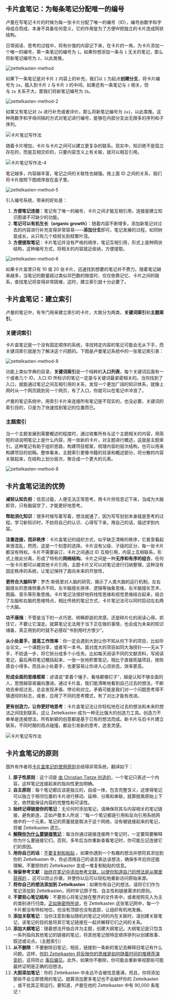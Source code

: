 ## 卡片盒笔记：为每条笔记分配唯一的编号

卢曼在写笔记卡片的时候为每一张卡片分配了唯一的编号（ID），编号由数字和字母组合而成，本身不具备任何意义，它的作用是为了方便W把独立的卡片连成网状结构。

日常阅读、思考的过程中，将有价值的内容记下来，在卡片的一角，为卡片添加一个唯一的编号，第一条笔记的编号为 `1`。如果你想添加一条与 `1` 无关的笔记，那么将新笔记编号为 `2`，以此类推。

![zettelkasten-method](imageurl=%2Fimages%2Fwhat-is-zettelkasten%2Fzettelkasten-work-1.png)

如果下一条笔记是对卡片 `2` 内容上的补充，我们以 `2` 为起点**创建分支**，将卡片编号为 `2a`，插入到卡片 `2` 与卡片 `3` 的中间。如果还有一条笔记与 `2` 相关，但与 `2a` 关系不大，那我们将新笔记编号为 `2b`。

![zettelkasten-method-2](imageurl=%2Fimages%2Fwhat-is-zettelkasten%2Fzettelkasten-work-2.png)

如果又有笔记对 `2a` 进行补充或者评价，那么将新笔记编号为 `2a1`，以此类推。这种用数字和字母间隔的方式对笔记进行编号，能够在内部分支出无限多的序列和子序列。

![卡片笔记写作法](imageurl=%2Fimages%2Fwhat-is-zettelkasten%2Fzettelkasten-work-3.png)

随着卡片增加，卡片与卡片之间可以建立更复杂的联系。现实中，知识绝不是孤立存在的，而是互相交织的，只要内容含义上有关联，就可以相互引用。

![卡片笔记写作法-4](imageurl=%2Fimages%2Fwhat-is-zettelkasten%2Fzettelkasten-work-4.png)

笔记越多，内容越丰富，笔记之间的关联性也越强。按上面 ID 之间的关系，我们将卡片按照下图顺序放在盒子里。

![zettelkasten-method-5](imageurl=%2Fimages%2Fwhat-is-zettelkasten%2Fzettelkasten-work-5.png)

引入编号系统，带来的好处是：

1. **方便笔记连接**：笔记有了唯一的编号，卡片之间才能互相引用，连接是建立知识图谱不可缺少的功能。
2. **笔记可以有机生长（organic growth）**：随着内容不断增多，添加新笔记对过去的内容进行补充变得非常容易——**添加分支**即可，笔记发展的过程，如同树苗成长，从只有几个枝杈长到枝繁叶茂。
3. **方便提取笔记**：卡片笔记并没有严格的顺序，笔记互相引用，形式上是种网状结构，这种编号方式，将相关的内容就近收纳，方便提取。

![zettelkasten-method-6](imageurl=%2Fimages%2Fwhat-is-zettelkasten%2Fzettelkasten-work-6.png)

如果卡片盒里只有 10 或 20 张卡片，迅速找到想要的笔记并不费力。随着笔记越来越多，当笔记的数量超过类似邓巴数的限度时，仅仅依靠记忆、卡片之间的联系，查找笔记将变得非常困难，这时，建立索引就十分必要了。

## 卡片盒笔记：建立索引

卢曼的笔记中，有专门用来建立索引的卡片，大致分为两类，**关键词索引**和**主题索引**。

### 关键词索引

卡片盒笔记是一个没有固定顺序的系统，寻找特定内容的笔记可能会无从下手，而关键词索引就是为了解决这个问题的。下图是卢曼笔记系统中的一张笔记索引表：

![zettelkasten-method-8](imageurl=%2Fimages%2Fwhat-is-zettelkasten%2Fzettelkasten-work-8.png)

功能上类似字典的目录，**关键词索引**是一个纯粹的**入口列表**，每个关键词后面有一个或者几个 ID，入口 ID 所标识的笔记一定是与关键词最紧密相关的。当你找到了入口，就能通过笔记之间互相引用的关系，发现一个更加广阔的知识体系，就像上网时从一个网页跳到另一个网页，有了入口，你就可以在笔记中冲浪了。

卢曼的笔记系统中，用索引卡片来连接所有笔记是不现实的，也没必要，关键词的索引目的，只是为了快速找到笔记的位置而已。

### 主题索引

当一个主题发展到需要概述的程度时，通过收集所有与这个主题相关的内容，用简短的话说明笔记上是什么内容，用一张新的卡片，对主题进行概述，这就是主题索引。这种笔记有助于组织思路，构建项目框架，梳理内容的层次结构，也可以用来构建项目的初稿。整体看来，主题索引更像书籍的目录和概述部分，将分散的内容关联起来，在结构上划分层次，聚合成一个更大的元素。

![zettelkasten-method-8](imageurl=%2Fimages%2Fwhat-is-zettelkasten%2Fzettelkasten-struktur-graph.png)


## 卡片盒笔记法的优势

**减轻认知负担**：信息过载，人便无法正常思考。用卡片将信息记下来，当成为大脑卸货，只有脑袋空了，才能更好地思考。

**帮助消化知识**：很多时候写着写着，想法就通了，因为写写划划本身就是思考的过程。学习新知识时，不妨将自己的认识、心得写下来，用自己的话，描述学到内容。

**注重连接，而非秩序**：卡片盒笔记的组织方式，似乎缺乏清晰的秩序，它甚至看起来很混乱，然而，这是一个刻意的选择。卡片没有父级、子级的区分，每一张卡片都没有特权。卡片不需要装订，卡片之间通过 ID 互相引用，内容上互相联系，形式上彼此分离，形成了特有的**网络结构**。卡片之间是一种**无序和有序的组合**，任何一张卡片都可以被其他卡片引用，主题卡片又可以对笔记进行归纳整理，这种没有固定秩序的系统，让笔记保持了面向未来的开放性，

**更符合大脑科学**：罗杰·斯佩里对人脑的研究，揭示了人类大脑的运行机制。左右脑擅长的思维侧重点不同，左半脑擅长排序、逻辑等抽象思维，右半脑擅长艺术、图画、音乐等形象思维。卡片笔记法很好地将线性思维和视觉思维结合起来，结合了左脑和右脑的思维特点，相比传统的笔记方式，卡片笔记法可以同时启动左右两个大脑。

**功不唐捐**：不管是当下的一点巧思、转瞬即逝的灵感，还是碎片化的阅读心得，抓住它，不要让它溜走。就算笔记无法用于当下正在做的事情，也会成为未来的知识储备，真正用到的时就不必感叹“书到用时方恨少”。

**从小处着手，提高工作效率**：你一定会遇到大到让你不知从何下手的项目，比如毕业论文，一个课题分享，或者写一本书。面对庞大的项目如同大海捞针——无从下手，不妨退一步，将它拆分成多个小任务。比如每天阅读不同的文献资料，写阅读笔记，最后再将笔记概括起来，一张一张地积累笔记，相比于直接死磕项目，挫败感会小得多。而且从小处着手，也更容易让你进入心流状态，效率更高。

**形成全面的思维框架**：谚语说“拿着个锤子，看啥都像钉子”，越是认知不够全面的人，思想越容易偏向激进。通过卡片盒，我们能清晰地看到自己过去的想法，不断地去审视过去，总会发现矛盾、悖论和对立。矛盾可能是我们对一个问题思考得不够透彻的标志，或者，应用了不同的思考模式，有了对比才能有改进。

**更有创造力，让你更好地思考**：卡片盒笔记法让你轻松地在过去的想法和未来的想法之间找到联系，这让 Zettelkasten 成为一种无比强大的创造力工具。创造力不单单是连接想法，所有新颖的创意都是基于已有的想法而成。新卡片与旧卡片建立联系，不同时期的观点碰撞，都会引发新的思考，迸发灵感。

![卡片笔记写作法](imageurl=%2Fimages%2Fwhat-is-zettelkasten%2Fzettelkasten-work-7.jpeg)
## 卡片盒笔记的原则

国外有作者将[卡片盒笔记的使用原则](https://writingcooperative.com/zettelkasten-how-one-german-scholar-was-so-freakishly-productive-997e4e0ca125#:~:text=The%20Zettelkasten%20principles)总结得非常系统，翻译如下：

1. **原子性原则**：这个词是 [由 Christian Tietze 创造的](https://zettelkasten.de/posts/create-zettel-from-reading-notes/)，一个笔记只表述一个内容，这样笔记连接起来的指向性更加明确。
2. **自主原则**：每个笔记都应该是独立的，自成一体，包含完整含义，这使得笔记可以独立于相邻位置的卡片进行移动、延伸、分离和串联，就算脱离原始上下文，依然能保证内容的完整性和可读性。
3. **始终记得链接你的笔记**：无论何时添加笔记，请确保将其与内容相关的笔记链接，避免断连，正如卢曼本人所说：“每一个笔记都是引用和反向引用系统网络中的一个元素，笔记的质量就是取决于这个网络，没有被链接起来的笔记，将被 Zettelkasten 遗忘。
4. [**解释你为什么要链接笔记**](https://zettelkasten.de/posts/zettelkasten-antifragile/)：每当你通过链接连接两个笔记时，一定要简要解释你为什么要链接它们。否则，多年后当你重新查看笔记时，你可能忘记连接它们的原因。
5. **用你自己的话**：[不要复制和粘贴](https://www.reddit.com/r/Zettelkasten/comments/b566a4/what_is_a_zettelkasten/) 。如果你遇到一个有趣的想法并想将其添加到你的 Zettelkasten 中，你必须用自己的语言表达该想法，确保多年后你还能理解。不要把你的 Zettelkasten 变成一堆复制粘贴的信息。
6. **保留参考文献**：[始终在笔记中添加参考文献，以便你知道自己的想法是从哪里获得的](https://www.reddit.com/r/Zettelkasten/comments/b566a4/what_is_a_zettelkasten/) 。这可以防止抄袭，并使你以后可以轻松地重新访问原始来源。
7. **将你自己的想法添加到 Zettelkasten**：如果你有自己的想法，请将它们作为笔记添加到 Zettelkasten，同时牢记原子性、自主性和链接需求的原则。
8. **不要担心笔记结构**：不要担心将笔记放在整齐的文件夹中，或者按照先入为主的类别进行归类。[正如施密特所说](https://sociologica.unibo.it/article/view/8350/8270)，在 Zettelkasten 这张笔记网中，每一个卡片都没有特权地位，也没有顶部也没有底部，让组织有机地发展。
9. **添加关联笔记**：当你注意到看似随机的笔记之间的内在关联时，请创建关联笔记，该笔记的目的是将其它笔记链接在一起并解释它们之间的关系。
10. **添加大纲笔记**：随着想法开始合并为主题，创建大纲笔记。大纲笔记是只包含一系列指向其他笔记的链接的笔记，将其他笔记按特定顺序排列以创建故事、叙述或论点。（主题索引）
11. **从不删除**：不要删除旧笔记，相反，链接到一条新的笔记去解释旧笔记有什么问题。这样，[你的 Zettelkasten 将反映你的思维是如何随着时间的推移而演变的](https://sociologica.unibo.it/article/view/8350/8270)，这将防止 [事后偏见](https://rationalwiki.org/wiki/Hindsight_bias)。此外，如果你不删除，你可能会重新审视那些可能最终证明是正确的旧想法。
12. **大胆添加笔记**：你的 Zettelkasten 中永远不会被信息塞满，而且，你将添加那些不会立即使用的笔记。就算添加更多笔记也不会破坏你的 Zettelkasten ，或干扰其正常运行。要知道，卢曼在他的 Zettelkasten 中有 90,000 条笔记！